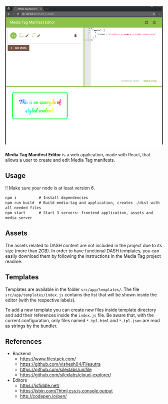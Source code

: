 
![Media Tag Manifest Editor](media-tag-manifest-editor.png "Media Tag Manifest Editor")

**Media Tag Manifest Editor** is a web application, made with React, that
allows a user to create and edit Media Tag manifests.

## Usage

:bangbang: Make sure your node is at least version 6.

```
npm i          # Install dependencies
npm run build  # Build media-tag and application, creates ./dist with all needed files
npm start      # Start 3 servers: frontend application, assets and media server
```

## Assets

The assets related to DASH content are not included in the project due
to its size (more than 2GB). In order to have functional DASH
templates, you can easily download them by following the instructions
in the Media Tag project readme.

## Templates

Templates are available in the folder `src/app/templates/`.
The file `src/app/templates/index.js` contains the list that will be
shown inside the editor (with the respective labels).

To add a new template you can create new files inside template
directory and add their references inside the `index.js` file.
Be aware that, with the current configuration, only files
named `*.tpl.html` and `*.tpl.json` are read as strings by the
bundler.

## References

* Backend
	* https://www.filestack.com/
	* https://github.com/vishesh04/Filesutra
	* https://github.com/silexlabs/unifile
	* https://github.com/silexlabs/cloud-explorer/
* Editors
	* https://jsfiddle.net/
	* https://jsbin.com/?html,css,js,console,output
	* http://codepen.io/pen/

